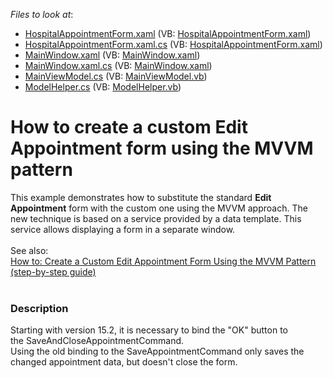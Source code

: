 <!-- default file list -->
*Files to look at*:

* [HospitalAppointmentForm.xaml](./CS/MVVMSchedulerApplication/HospitalAppointmentForm.xaml) (VB: [HospitalAppointmentForm.xaml](./VB/MVVMSchedulerApplication/HospitalAppointmentForm.xaml))
* [HospitalAppointmentForm.xaml.cs](./CS/MVVMSchedulerApplication/HospitalAppointmentForm.xaml.cs) (VB: [HospitalAppointmentForm.xaml](./VB/MVVMSchedulerApplication/HospitalAppointmentForm.xaml))
* [MainWindow.xaml](./CS/MVVMSchedulerApplication/MainWindow.xaml) (VB: [MainWindow.xaml](./VB/MVVMSchedulerApplication/MainWindow.xaml))
* [MainWindow.xaml.cs](./CS/MVVMSchedulerApplication/MainWindow.xaml.cs) (VB: [MainWindow.xaml](./VB/MVVMSchedulerApplication/MainWindow.xaml))
* [MainViewModel.cs](./CS/MVVMSchedulerApplication/ViewModel/MainViewModel.cs) (VB: [MainViewModel.vb](./VB/MVVMSchedulerApplication/ViewModel/MainViewModel.vb))
* [ModelHelper.cs](./CS/MVVMSchedulerApplication/ViewModel/ModelHelper.cs) (VB: [ModelHelper.vb](./VB/MVVMSchedulerApplication/ViewModel/ModelHelper.vb))
<!-- default file list end -->
# How to create a custom Edit Appointment form using the MVVM pattern


This example demonstrates how to substitute the standard <strong>Edit Appointment</strong> form with the custom one using the MVVM approach. The new technique is based on a service provided by a data template. This service allows displaying a form in a separate window. <br /><br />See also: <br /><a href="http://documentation.devexpress.com/#WPF/CustomDocument16994">How to: Create a Custom Edit Appointment Form Using the MVVM Pattern (step-by-step guide) </a><br /><br />


<h3>Description</h3>

<p>Starting with version 15.2, it is necessary to bind the "OK" button to the&nbsp;SaveAndCloseAppointmentCommand.<br>Using the old binding to the&nbsp;SaveAppointmentCommand only saves the changed appointment data, but doesn't close the form.</p>

<br/>


